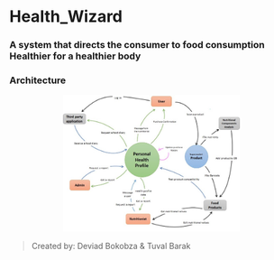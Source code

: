 # Health_Wizard

### A system that directs the consumer to food consumption Healthier for a healthier body

### Architecture
<p align="center"><img src=Architecture.jpg height="242"/></p>

> Created by: Deviad Bokobza & Tuval Barak
